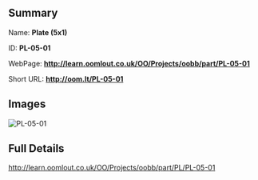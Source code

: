 

## Summary
 
Name: __Plate (5x1)__

ID: __PL-05-01__

WebPage: __http://learn.oomlout.co.uk/OO/Projects/oobb/part/PL-05-01__

Short URL: __http://oom.lt/PL-05-01__


## Images
![PL-05-01](http://oomlout.com/oomlout-OOBB/part/PL/PL-05-01/OOBB-PL-05-01_420.png)




## Full Details

 http://learn.oomlout.co.uk/OO/Projects/oobb/part/PL/PL-05-01

